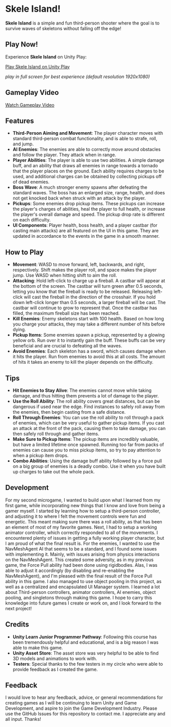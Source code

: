 # Skele Island!

**Skele Island** is a simple and fun third-person shooter where the goal is to survive waves of skeletons without falling off the edge!

## Play Now!
Experience **Skele Island** on Unity Play:

[Play Skele Island on Unity Play](https://play.unity.com/mg/other/builds-f9-14)

*play in full screen for best experience (default resolution 1920x1080)*

## Gameplay Video
[Watch Gameplay Video](https://youtu.be/KBcFlNdj8Iw)

## Features
- **Third-Person Aiming and Movement**: The player character moves with standard third-person combat functionality, and is able to strafe, roll, and jump.
- **AI Enemies**: The enemies are able to correctly move around obstacles and follow the player. They attack when in range.
- **Player Abilities**: The player is able to use two abilities. A simple damage buff, and an ability that draws all enemies in range towards a tornado that the player places on the ground. Each ability requires charges to be used, and additional charges can be obtained by collecting pickups off of dead enemies.
- **Boss Wave**: A much stronger enemy spawns after defeating the standard waves. The boss has an enlarged size, range, health, and does not get knocked back when struck with an attack by the player.
- **Pickups**: Some enemies drop pickup items. These pickups can increase the player's charges of abilities, heal the player to full health, or increase the player's overall damage and speed. The pickup drop rate is different on each difficulty.
- **UI Components**: Player health, boss health, and a player castbar (for casting main attacks) are all featured on the UI in this game. They are updated in accordance to the events in the game in a smooth manner.

## How to Play
- **Movement**: WASD to move forward, left, backwards, and right, respectively. Shift makes the player roll, and space makes the player jump. Use WASD when hitting shift to aim the roll.
- **Attacking**: Hold left-click to charge up a fireball. A castbar will appear at the bottom of the screen. The castbar will turn green after 0.5 seconds, letting you know that the fireball is ready to be released. Releasing left-click will cast the fireball in the direction of the crosshair. If you hold down left-click longer than 0.5 seconds, a larger fireball will be cast. The castbar will continue to grow to represent that. Once the castbar has filled, the maximum fireball size has been reached.
- **Kill Enemies**: Enemy skeletons start with 100 health. Based on how long you charge your attacks, they may take a different number of hits before dying.
- **Pickup Items**: Some enemies spawn a pickup, represented by a glowing yellow orb. Run over it to instantly gain the buff. These buffs can be very beneficial and are crucial to defeating all the waves.
- **Avoid Enemies**: Each skeleton has a sword, which causes damage when it hits the player. Run from enemies to avoid this at all costs. The amount of hits it takes an enemy to kill the player depends on the difficulty.

## Tips
- **Hit Enemies to Stay Alive**: The enemies cannot move while taking damage, and thus hitting them prevents a lot of damage to the player.
- **Use the Roll Ability**: The roll ability covers great distances, but can be dangerous if used near the edge. Find instances to safely roll away from the enemies, then begin casting from a safe distance.
- **Roll Through Enemies**: You can use the roll ability to roll through a pack of enemies, which can be very useful to gather pickup items. If you cast an attack at the front of the pack, causing them to take damage, you can then safely roll through and gather items.
- **Make Sure to Pickup Items**: The pickup items are incredibly valuable, but have a limited lifetime once spawned. Running too far from packs of enemies can cause you to miss pickup items, so try to pay attention to when a pickup item drops.
- **Combo Abilities**: Using the damage buff ability followed by a force pull on a big group of enemies is a deadly combo. Use it when you have built up charges to take out the whole pack.

## Development
For my second microgame, I wanted to build upon what I learned from my first game, while incorporating new things that I know and love from being a gamer myself. I started by learning how to setup a third-person controller, and adjusting it to where I felt the movement controls were fun and energetic. This meant making sure there was a roll ability, as that has been an element of most of my favorite games. Next, I had to setup a working animator controller, which correctly responded to all of the movements. I encountered plenty of issues in getting a fully working player character, but I am proud of what the final result is. For the enemies, I wanted to use the NavMeshAgent AI that seems to be a standard, and I found some issues with implementing it. Mainly, with issues arising from physics interactions on the NavMeshAgent. This created some adversity, as in my previous game, the Force Pull ability had been done using rigidbodies. Alas, I was able to adjust it accordingly (by disabling and re-enabling the NavMeshAgent), and I'm pleased with the final result of the Force Pull ability in this game. I also managed to use object pooling in this project, as well as a centralized and encapsulated UI Manager system. I learned a lot about Third-person controllers, animator controllers, AI enemies, object pooling, and singletons through making this game. I hope to carry this knowledge into future games I create or work on, and I look forward to the next project!

## Credits
- **Unity Learn Junior Programmer Pathway**: Following this course has been tremendously helpful and educational, and is a big reason I was able to make this game.
- **Unity Asset Store**: The asset store was very helpful to be able to find 3D models and animations to work with.
- **Testers**: Special thanks to the few testers in my circle who were able to provide feedback as I created the game.

## Feedback
I would love to hear any feedback, advice, or general recommendations for creating games as I will be continuing to learn Unity and Game Development, and aspire to join the Game Development Industry. Please use the GitHub Issues for this repository to contact me. I appreciate any and all input. Thanks!
